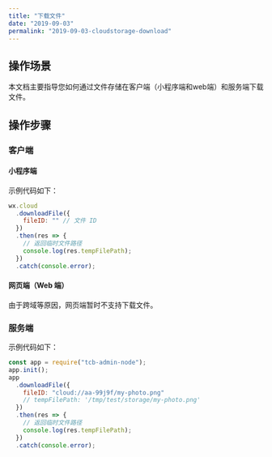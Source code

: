 ```yaml
---
title: "下载文件"
date: "2019-09-03"
permalink: "2019-09-03-cloudstorage-download"
---
```



## 操作场景

本文档主要指导您如何通过文件存储在客户端（小程序端和web端）和服务端下载文件。

## 操作步骤

### 客户端
#### 小程序端

示例代码如下：

```javascript
wx.cloud
  .downloadFile({
    fileID: "" // 文件 ID
  })
  .then(res => {
    // 返回临时文件路径
    console.log(res.tempFilePath);
  })
  .catch(console.error);
```

#### 网页端（Web 端）

由于跨域等原因，网页端暂时不支持下载文件。

### 服务端

示例代码如下：

```javascript
const app = require("tcb-admin-node");
app.init();
app
  .downloadFile({
    fileID: "cloud://aa-99j9f/my-photo.png"
    // tempFilePath: '/tmp/test/storage/my-photo.png'
  })
  .then(res => {
    // 返回临时文件路径
    console.log(res.tempFilePath);
  })
  .catch(console.error);
```
